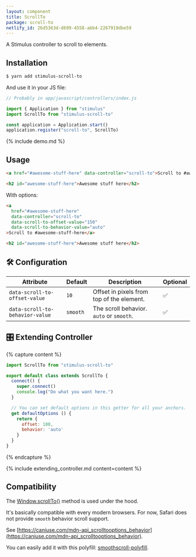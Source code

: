 ```yaml
---
layout: component
title: ScrollTo
package: scroll-to
netlify_id: 26d5363d-d699-4558-abb4-2267919dbe59
---
```


A Stimulus controller to scroll to elements.

## Installation

```bash
$ yarn add stimulus-scroll-to
```

And use it in your JS file:
```js
// Probably in app/javascript/controllers/index.js

import { Application } from "stimulus"
import ScrollTo from "stimulus-scroll-to"

const application = Application.start()
application.register("scroll-to", ScrollTo)
```

{% include demo.md %}

## Usage

```html
<a href="#awesome-stuff-here" data-controller="scroll-to">Scroll to #awesome-stuff-here</a>

<h2 id="awesome-stuff-here">Awesome stuff here</h2>
```

With options:
```html
<a
  href="#awesome-stuff-here"
  data-controller="scroll-to"
  data-scroll-to-offset-value="150"
  data-scroll-to-behavior-value="auto"
>Scroll to #awesome-stuff-here</a>

<h2 id="awesome-stuff-here">Awesome stuff here</h2>
```

## 🛠 Configuration

| Attribute | Default | Description | Optional |
| --------- | ------- | ----------- | -------- |
| `data-scroll-to-offset-value` | `10` | Offset in pixels from top of the element. | ✅ |
| `data-scroll-to-behavior-value` | `smooth` | The scroll behavior. `auto` or `smooth`. | ✅ |

## 🎛 Extending Controller

{% capture content %}
```js
import ScrollTo from "stimulus-scroll-to"

export default class extends ScrollTo {
  connect() {
    super.connect()
    console.log("Do what you want here.")
  }

  // You can set default options in this getter for all your anchors.
  get defaultOptions () {
    return {
      offset: 100,
      behavior: 'auto'
    }
  }
}
```
{% endcapture %}

{% include extending_controller.md content=content %}

## Compatibility

The [Window.scrollTo()](https://developer.mozilla.org/en-US/docs/Web/API/Window/scrollTo) method is used under the hood.

It's basically compatible with every modern browsers. For now, Safari does not provide `smooth` behavior scroll support.

See [https://caniuse.com/mdn-api_scrolltooptions_behavior](https://caniuse.com/mdn-api_scrolltooptions_behavior).

You can easily add it with this polyfill: [smoothscroll-polyfill](https://github.com/iamdustan/smoothscroll).
